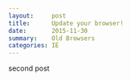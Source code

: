 ```yaml
---
layout:     post
title:      Update your browser!
date:       2015-11-30
summary:    Old Browsers
categories: IE 
---
```

second post